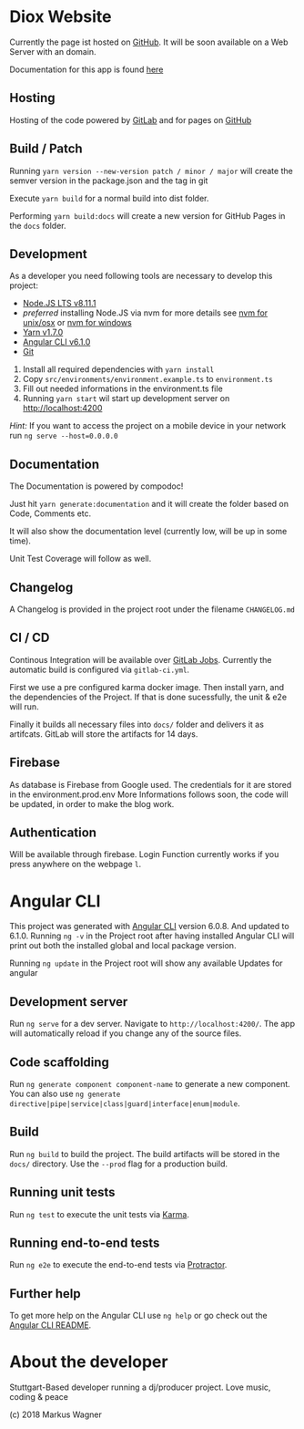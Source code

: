 # Diox Website

Currently the page ist hosted on [GitHub](https://djdiox.github.io/diox-website). 
It will be soon available on a Web Server with an domain.

Documentation for this app is found [here](https://djdiox.github.io/diox-website/doc/)

## Hosting

Hosting of the code powered by [GitLab](https://gitlab.com/djdiox/diox-website) and for pages on [GitHub](https://github.com/djdiox/diox-website)

## Build / Patch

Running `yarn version --new-version patch / minor / major` will create the semver version in the package.json and the tag in git

Execute `yarn build` for a normal build into dist folder.

Performing `yarn build:docs` will create a new version for GitHub Pages in the `docs` folder.

## Development

As a developer you need following tools are necessary to develop this project:

- [Node.JS LTS v8.11.1](https://nodejs.org)
- *preferred* installing Node.JS via nvm for more details see [nvm for unix/osx](https://github.com/creationix/nvm) or [nvm for windows](https://github.com/coreybutler/nvm-windows)
- [Yarn v1.7.0](https://yarnpkg.com/lang/en/)
- [Angular CLI v6.1.0](https://github.com/angular/angular-cli)
- [Git](https://git-scm.com/)

1. Install all required dependencies with `yarn install`
2. Copy `src/environments/environment.example.ts` to `environment.ts`
3. Fill out needed informations in the environment.ts file
4. Running `yarn start` wil start up development server on [http://localhost:4200](http://localhost:4200)

*Hint:* If you want to access the project on a mobile device in your network run `ng serve --host=0.0.0.0`

## Documentation

The Documentation is powered by compodoc! 

Just hit `yarn generate:documentation` and it will create the folder based on Code, Comments etc.

It will also show the documentation level (currently low, will be up in some time). 

Unit Test Coverage will follow as well.

## Changelog

A Changelog is provided in the project root under the filename `CHANGELOG.md`

## CI / CD

Continous Integration will be available over [GitLab Jobs](https://gitlab.com/djdiox/diox-website/-/jobs). 
Currently the automatic build is configured via `gitlab-ci.yml`.

First we use a pre configured karma docker image. Then install yarn, and the dependencies of the Project.
If that is done sucessfully, the unit & e2e will run. 

Finally it builds all necessary files into `docs/` folder and delivers it as artifcats.
GitLab will store the artifacts for 14 days.

## Firebase

As database is Firebase from Google used. The credentials for it are stored in the environment.prod.env
More Informations follows soon, the code will be updated, in order to make the blog work.

## Authentication

Will be available through firebase.
Login Function currently works if you press anywhere on the webpage `l`.

# Angular CLI

This project was generated with [Angular CLI](https://github.com/angular/angular-cli) version 6.0.8. And updated to 6.1.0.
Running `ng -v` in the Project root after having installed Angular CLI will print out both the installed global and local package version.

Running `ng update` in the Project root will show any available Updates for angular

## Development server

Run `ng serve` for a dev server. Navigate to `http://localhost:4200/`. The app will automatically reload if you change any of the source files.

## Code scaffolding

Run `ng generate component component-name` to generate a new component. You can also use `ng generate directive|pipe|service|class|guard|interface|enum|module`.

## Build

Run `ng build` to build the project. The build artifacts will be stored in the `docs/` directory. Use the `--prod` flag for a production build.

## Running unit tests

Run `ng test` to execute the unit tests via [Karma](https://karma-runner.github.io).

## Running end-to-end tests

Run `ng e2e` to execute the end-to-end tests via [Protractor](http://www.protractortest.org/).

## Further help

To get more help on the Angular CLI use `ng help` or go check out the [Angular CLI README](https://github.com/angular/angular-cli/blob/master/README.md).

# About the developer

Stuttgart-Based developer running a dj/producer project. Love music, coding & peace

(c) 2018 Markus Wagner
